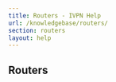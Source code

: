 ```yaml
---
title: Routers - IVPN Help
url: /knowledgebase/routers/
section: routers
layout: help
---
```

## Routers

